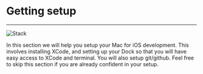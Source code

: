 # Getting setup

---

![Stack](/images/setup.png)

In this section we will help you setup your Mac for iOS development. This involves installing XCode, and setting up your Dock so that you will have easy access to XCode and terminal. You will also setup git/github. Feel free to skip this section if you are already confident in your setup.

